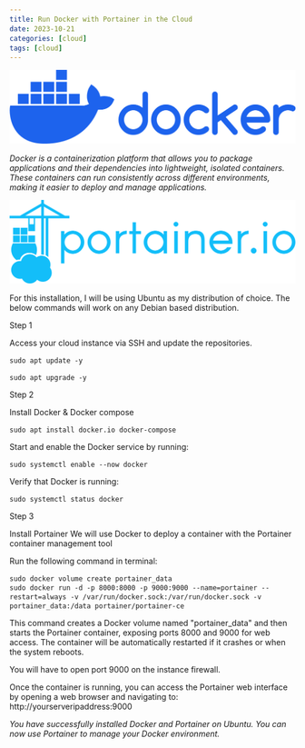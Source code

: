 ```yaml
---
title: Run Docker with Portainer in the Cloud
date: 2023-10-21
categories: [cloud]
tags: [cloud]
---
```

![Docker](/assets/docker.png)

*Docker is a containerization platform that allows you to package 
applications and their dependencies into lightweight, isolated containers. 
These containers can run consistently across different environments, 
making it easier to deploy and manage applications.*

![Portainer](/assets/portainer.png)

For this installation, I will be using Ubuntu as my distribution of choice.
The below commands will work on any Debian based distribution.

Step 1

Access your cloud instance via SSH and update the repositories.


```
sudo apt update -y
```

```
sudo apt upgrade -y
```

Step 2

Install Docker & Docker compose 


```
sudo apt install docker.io docker-compose
```

Start and enable the Docker service by running:

```
sudo systemctl enable --now docker
```

Verify that Docker is running:

```
sudo systemctl status docker
```

Step 3 

Install Portainer 
We will use Docker to deploy a container with the Portainer container management tool

Run the following command in terminal: 

```
sudo docker volume create portainer_data
sudo docker run -d -p 8000:8000 -p 9000:9000 --name=portainer --restart=always -v /var/run/docker.sock:/var/run/docker.sock -v portainer_data:/data portainer/portainer-ce
```

This command creates a Docker volume named "portainer_data" and then starts the Portainer container, exposing ports 8000 and 9000 for web access. 
The container will be automatically restarted if it crashes or when the system reboots.

You will have to open port 9000 on the instance firewall.

Once the container is running, you can access the Portainer web interface by opening a web browser and navigating to:
http://yourserveripaddress:9000

*You have successfully installed Docker and Portainer on Ubuntu. 
You can now use Portainer to manage your Docker environment.*
